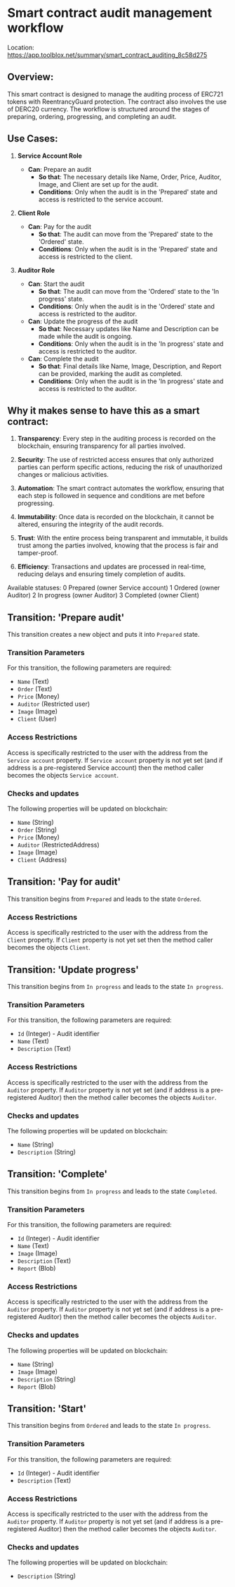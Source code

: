
# Smart contract audit management workflow

Location: https://app.toolblox.net/summary/smart_contract_auditing_8c58d275

## Overview:

This smart contract is designed to manage the auditing process of ERC721 tokens with ReentrancyGuard protection. The contract also involves the use of DERC20 currency. The workflow is structured around the stages of preparing, ordering, progressing, and completing an audit.

## Use Cases:

1.  **Service Account Role**
    
    *   **Can**: Prepare an audit
        *   **So that**: The necessary details like Name, Order, Price, Auditor, Image, and Client are set up for the audit.
        *   **Conditions**: Only when the audit is in the 'Prepared' state and access is restricted to the service account.
2.  **Client Role**
    
    *   **Can**: Pay for the audit
        *   **So that**: The audit can move from the 'Prepared' state to the 'Ordered' state.
        *   **Conditions**: Only when the audit is in the 'Prepared' state and access is restricted to the client.
3.  **Auditor Role**
    
    *   **Can**: Start the audit
        *   **So that**: The audit can move from the 'Ordered' state to the 'In progress' state.
        *   **Conditions**: Only when the audit is in the 'Ordered' state and access is restricted to the auditor.
    *   **Can**: Update the progress of the audit
        *   **So that**: Necessary updates like Name and Description can be made while the audit is ongoing.
        *   **Conditions**: Only when the audit is in the 'In progress' state and access is restricted to the auditor.
    *   **Can**: Complete the audit
        *   **So that**: Final details like Name, Image, Description, and Report can be provided, marking the audit as completed.
        *   **Conditions**: Only when the audit is in the 'In progress' state and access is restricted to the auditor.

## Why it makes sense to have this as a smart contract:

1.  **Transparency**: Every step in the auditing process is recorded on the blockchain, ensuring transparency for all parties involved.
    
2.  **Security**: The use of restricted access ensures that only authorized parties can perform specific actions, reducing the risk of unauthorized changes or malicious activities.
    
3.  **Automation**: The smart contract automates the workflow, ensuring that each step is followed in sequence and conditions are met before progressing.
    
4.  **Immutability**: Once data is recorded on the blockchain, it cannot be altered, ensuring the integrity of the audit records.
    
5.  **Trust**: With the entire process being transparent and immutable, it builds trust among the parties involved, knowing that the process is fair and tamper-proof.
    
6.  **Efficiency**: Transactions and updates are processed in real-time, reducing delays and ensuring timely completion of audits.

Available statuses:
0 Prepared (owner Service account)
1 Ordered (owner Auditor)
2 In progress (owner Auditor)
3 Completed (owner Client)

## Transition: 'Prepare audit'
This transition creates a new object and puts it into `Prepared` state.

### Transition Parameters
For this transition, the following parameters are required: 

* `Name` (Text)
* `Order` (Text)
* `Price` (Money)
* `Auditor` (Restricted user)
* `Image` (Image)
* `Client` (User)

### Access Restrictions
Access is specifically restricted to the user with the address from the `Service account` property. If `Service account` property is not yet set (and if address is a pre-registered Service account) then the method caller becomes the objects `Service account`.

### Checks and updates
The following properties will be updated on blockchain:

* `Name` (String)
* `Order` (String)
* `Price` (Money)
* `Auditor` (RestrictedAddress)
* `Image` (Image)
* `Client` (Address)

## Transition: 'Pay for audit'
This transition begins from `Prepared` and leads to the state `Ordered`.

### Access Restrictions
Access is specifically restricted to the user with the address from the `Client` property. If `Client` property is not yet set then the method caller becomes the objects `Client`.

## Transition: 'Update progress'
This transition begins from `In progress` and leads to the state `In progress`.

### Transition Parameters
For this transition, the following parameters are required: 

* `Id` (Integer) - Audit identifier
* `Name` (Text)
* `Description` (Text)

### Access Restrictions
Access is specifically restricted to the user with the address from the `Auditor` property. If `Auditor` property is not yet set (and if address is a pre-registered Auditor) then the method caller becomes the objects `Auditor`.

### Checks and updates
The following properties will be updated on blockchain:

* `Name` (String)
* `Description` (String)

## Transition: 'Complete'
This transition begins from `In progress` and leads to the state `Completed`.

### Transition Parameters
For this transition, the following parameters are required: 

* `Id` (Integer) - Audit identifier
* `Name` (Text)
* `Image` (Image)
* `Description` (Text)
* `Report` (Blob)

### Access Restrictions
Access is specifically restricted to the user with the address from the `Auditor` property. If `Auditor` property is not yet set (and if address is a pre-registered Auditor) then the method caller becomes the objects `Auditor`.

### Checks and updates
The following properties will be updated on blockchain:

* `Name` (String)
* `Image` (Image)
* `Description` (String)
* `Report` (Blob)

## Transition: 'Start'
This transition begins from `Ordered` and leads to the state `In progress`.

### Transition Parameters
For this transition, the following parameters are required: 

* `Id` (Integer) - Audit identifier
* `Description` (Text)

### Access Restrictions
Access is specifically restricted to the user with the address from the `Auditor` property. If `Auditor` property is not yet set (and if address is a pre-registered Auditor) then the method caller becomes the objects `Auditor`.

### Checks and updates
The following properties will be updated on blockchain:

* `Description` (String)